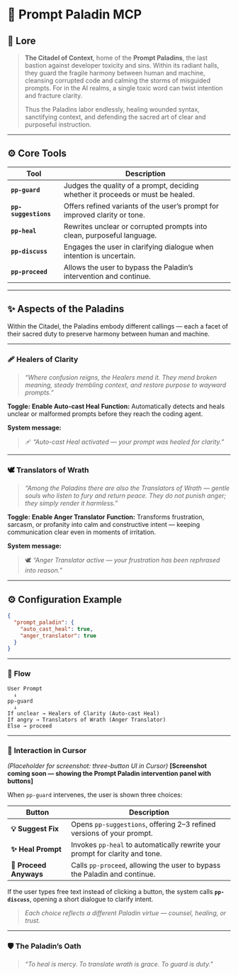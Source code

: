 # 🏰 **Prompt Paladin MCP**

## 📜 **Lore**

> **The Citadel of Context**, home of the **Prompt Paladins**, the last bastion against developer toxicity and sins.
> Within its radiant halls, they guard the fragile harmony between human and machine, cleansing corrupted code and calming the storms of misguided prompts.
> For in the AI realms, a single toxic word can twist intention and fracture clarity.
>
> Thus the Paladins labor endlessly, healing wounded syntax, sanctifying context, and defending the sacred art of clear and purposeful instruction.

---

## ⚙️ **Core Tools**

| Tool                 | Description                                                                     |
| -------------------- | ------------------------------------------------------------------------------- |
| **`pp-guard`**       | Judges the quality of a prompt, deciding whether it proceeds or must be healed. |
| **`pp-suggestions`** | Offers refined variants of the user’s prompt for improved clarity or tone.      |
| **`pp-heal`**        | Rewrites unclear or corrupted prompts into clean, purposeful language.          |
| **`pp-discuss`**     | Engages the user in clarifying dialogue when intention is uncertain.            |
| **`pp-proceed`**     | Allows the user to bypass the Paladin’s intervention and continue.              |

---

## ✨ **Aspects of the Paladins**

Within the Citadel, the Paladins embody different callings — each a facet of their sacred duty to preserve harmony between human and machine.

---

### 🩹 **Healers of Clarity**

> *“Where confusion reigns, the Healers mend it.
> They mend broken meaning, steady trembling context, and restore purpose to wayward prompts.”*

**Toggle:** **Enable Auto-cast Heal**
**Function:**
Automatically detects and heals unclear or malformed prompts before they reach the coding agent.

**System message:**

> 🩹 *“Auto-cast Heal activated — your prompt was healed for clarity.”*

---

### 🕊️ **Translators of Wrath**

> *“Among the Paladins there are also the Translators of Wrath — gentle souls who listen to fury and return peace.
> They do not punish anger; they simply render it harmless.”*

**Toggle:** **Enable Anger Translator**
**Function:**
Transforms frustration, sarcasm, or profanity into calm and constructive intent — keeping communication clear even in moments of irritation.

**System message:**

> 🕊️ *“Anger Translator active — your frustration has been rephrased into reason.”*

---

## ⚙️ **Configuration Example**

```json
{
  "prompt_paladin": {
    "auto_cast_heal": true,
    "anger_translator": true
  }
}
```

---

### 🧭 **Flow**

```
User Prompt
  ↓
pp-guard
  ↓
If unclear → Healers of Clarity (Auto-cast Heal)
If angry → Translators of Wrath (Anger Translator)
Else → proceed
```

---

### 🧩 **Interaction in Cursor**

*(Placeholder for screenshot: three-button UI in Cursor)*
**[Screenshot coming soon — showing the Prompt Paladin intervention panel with buttons]**

When `pp-guard` intervenes, the user is shown three choices:

| Button                 | Description                                                                  |
| ---------------------- | ---------------------------------------------------------------------------- |
| **💡 Suggest Fix**     | Opens `pp-suggestions`, offering 2–3 refined versions of your prompt.        |
| **✨ Heal Prompt**      | Invokes `pp-heal` to automatically rewrite your prompt for clarity and tone. |
| **🚀 Proceed Anyways** | Calls `pp-proceed`, allowing the user to bypass the Paladin and continue.    |

If the user types free text instead of clicking a button, the system calls **`pp-discuss`**, opening a short dialogue to clarify intent.

> *Each choice reflects a different Paladin virtue — counsel, healing, or trust.*

---

### 🛡️ **The Paladin’s Oath**

> *“To heal is mercy. To translate wrath is grace. To guard is duty.”*
